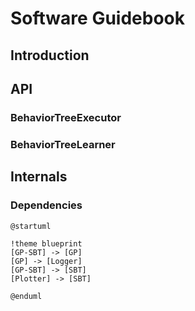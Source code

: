 Software Guidebook
==================

## Introduction

## API

### BehaviorTreeExecutor

### BehaviorTreeLearner

## Internals
### Dependencies

```plantuml
@startuml

!theme blueprint
[GP-SBT] -> [GP]
[GP] -> [Logger]
[GP-SBT] -> [SBT]
[Plotter] -> [SBT]

@enduml
```